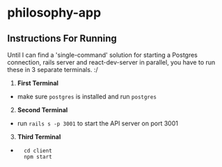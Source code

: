 # philosophy-app

## Instructions For Running

Until I can find a 'single-command' solution for starting a Postgres connection, rails server and react-dev-server in parallel, you have to run these in 3 separate terminals. :/

1. **First Terminal**
  - make sure `postgres` is installed and run `postgres`

2. **Second Terminal**
  - run `rails s -p 3001` to start the API server on port 3001

3. **Third Terminal**
  - ```
      cd client
      npm start
    ```

